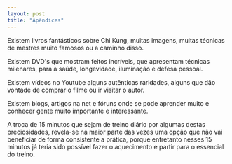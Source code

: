 ```yaml
---
layout: post
title: "Apêndices"
---
```

Existem livros fantásticos sobre Chi Kung, muitas imagens, muitas técnicas de mestres muito famosos ou a caminho disso.

Existem DVD's que mostram feitos incríveis, que apresentam técnicas milenares, para a saúde, longevidade, iluminação e defesa pessoal.

Existem vídeos no Youtube alguns autênticas raridades, alguns que dão vontade de comprar o filme ou ir visitar o autor.

Existem blogs, artigos na net e fóruns onde se pode aprender muito e conhecer gente muito importante e interessante.

A troca de 15 minutos que sejam de treino diário por algumas destas preciosidades, revela-se na maior parte das vezes uma opção que não vai beneficiar de forma consistente a prática, porque entretanto nesses 15 minutos já teria sido possível fazer o aquecimento e partir para o essencial do treino. 
